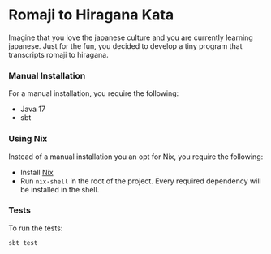 # Romaji to Hiragana Kata

Imagine that you love the japanese culture and you are currently learning japanese. Just for the fun, you decided to
develop a tiny program that transcripts romaji to hiragana.

### Manual Installation
For a manual installation, you require the following:
- Java 17
- sbt

### Using Nix
Instead of a manual installation you an opt for Nix, you require the following:
- Install [Nix](https://nixos.org/download.html)
- Run `nix-shell` in the root of the project. Every required dependency will be installed in the shell.

### Tests
To run the tests:

```sbt test```